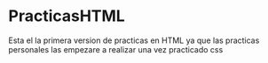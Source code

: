 # PracticasHTML
Esta el la primera version de practicas en HTML ya que las practicas personales las empezare a realizar una vez practicado css

